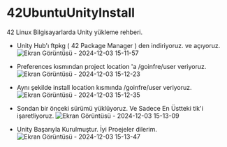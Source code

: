# 42UbuntuUnityInstall
42 Linux Bilgisayarlarda Unity yükleme rehberi.

* Unity Hub'ı ftpkg ( 42 Package Manager ) den indiriyoruz. ve açıyoruz. 
![Ekran Görüntüsü - 2024-12-03 15-11-57](https://github.com/user-attachments/assets/fe2d0356-9f00-45e7-b173-a761cc3bfeb7)

* Preferences kısmından project location 'a /goinfre/user veriyoruz.
![Ekran Görüntüsü - 2024-12-03 15-12-23](https://github.com/user-attachments/assets/d8d3995a-e057-47fd-9c0d-94568017e55b)

* Aynı şekilde install location kısmında /goinfre/user veriyoruz.
![Ekran Görüntüsü - 2024-12-03 15-12-35](https://github.com/user-attachments/assets/54b35cb2-6e19-4521-9407-d0c3015093fe)

* Sondan bir önceki sürümü yüklüyoruz. Ve Sadece En Üstteki tik'i işaretliyoruz.
![Ekran Görüntüsü - 2024-12-03 15-13-09](https://github.com/user-attachments/assets/a4832453-9a55-4fcd-a5c0-b0d9ec92f312)

* Unity Başarıyla Kurulmuştur. İyi Proejeler dilerim.
![Ekran Görüntüsü - 2024-12-03 15-13-47](https://github.com/user-attachments/assets/95177767-0b8f-4bc2-bc36-d59c76f11c32)
